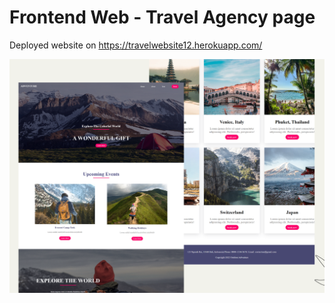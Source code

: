 # Frontend Web - Travel Agency page

Deployed website on https://travelwebsite12.herokuapp.com/

![Design preview for the Travel Agency page](./travelweb.png)

